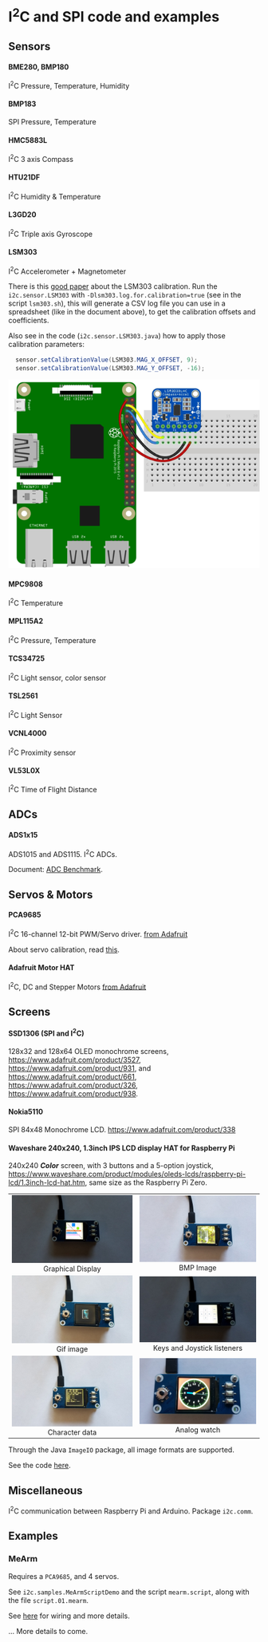 # I<sup>2</sup>C and SPI code and examples

## Sensors

#### BME280, BMP180
I<sup>2</sup>C Pressure, Temperature, Humidity

#### BMP183
SPI Pressure, Temperature

#### HMC5883L
I<sup>2</sup>C 3 axis Compass

#### HTU21DF
I<sup>2</sup>C Humidity & Temperature

#### L3GD20
I<sup>2</sup>C Triple axis Gyroscope

#### LSM303
I<sup>2</sup>C Accelerometer + Magnetometer

There is this [good paper](https://github.com/praneshkmr/node-lsm303/wiki/Understanding-the-calibration-of-the-LSM303-magnetometer-(compass)) about the LSM303 calibration.
Run the `i2c.sensor.LSM303` with `-Dlsm303.log.for.calibration=true` (see in the script `lsm303.sh`), this will generate a CSV log file you can use in a spreadsheet (like in the document above),
to get the calibration offsets and coefficients.

Also see in the code (`i2c.sensor.LSM303.java`) how to apply those calibration parameters:
```java
  sensor.setCalibrationValue(LSM303.MAG_X_OFFSET, 9);
  sensor.setCalibrationValue(LSM303.MAG_Y_OFFSET, -16);
```
![Wiring](./img/lsm303.png)

#### MPC9808
I<sup>2</sup>C Temperature

#### MPL115A2
I<sup>2</sup>C Pressure, Temperature

#### TCS34725
I<sup>2</sup>C Light sensor, color sensor

#### TSL2561
I<sup>2</sup>C Light Sensor

#### VCNL4000
I<sup>2</sup>C Proximity sensor

#### VL53L0X
I<sup>2</sup>C Time of Flight Distance

## ADCs

#### ADS1x15
ADS1015 and ADS1115. I<sup>2</sup>C ADCs.

Document: [ADC Benchmark](https://github.com/OlivierLD/raspberry-coffee/blob/master/ADC-benchmark/README.md).

## Servos & Motors

#### PCA9685
I<sup>2</sup>C 16-channel 12-bit PWM/Servo driver.
[from Adafruit](https://www.adafruit.com/product/815)

About servo calibration, read [this](./PWM.md).

#### Adafruit Motor HAT
I<sup>2</sup>C, DC and Stepper Motors
[from Adafruit](https://www.adafruit.com/product/2348)

## Screens

#### SSD1306 (SPI and I<sup>2</sup>C)
128x32 and 128x64 OLED monochrome screens, https://www.adafruit.com/product/3527, https://www.adafruit.com/product/931, and https://www.adafruit.com/product/661,
https://www.adafruit.com/product/326, https://www.adafruit.com/product/938.

#### Nokia5110
SPI 84x48 Monochrome LCD. https://www.adafruit.com/product/338

#### Waveshare 240x240, 1.3inch IPS LCD display HAT for Raspberry Pi
240x240 _**Color**_ screen, with 3 buttons and a 5-option joystick, https://www.waveshare.com/product/modules/oleds-lcds/raspberry-pi-lcd/1.3inch-lcd-hat.htm,
same size as the Raspberry Pi Zero.

|    |    |
|:--:|:--:|
| ![Grahical display](./img/01.ws.jpg) <br/> Graphical Display | ![BMP Image](./img/02.ws.jpg) <br/> BMP Image |
| ![Gif image](./img/03.ws.jpg) <br/> Gif image | ![Keys and Joystick](./img/04.ws.jpg) <br/> Keys and Joystick listeners |
| ![Character data](./img/05.ws.jpg) <br/> Character data | ![Analog watch](./img/06.ws.jpg) <br/> Analog watch |

Through the Java `ImageIO` package, all image formats are supported.

See the code [here](https://github.com/OlivierLD/raspberry-coffee/tree/master/I2C.SPI/src/spi/lcd/waveshare).

## Miscellaneous
I<sup>2</sup>C communication between Raspberry Pi and Arduino.
Package `i2c.comm`.

## Examples
### MeArm
Requires a `PCA9685`, and 4 servos.

See `i2c.samples.MeArmScriptDemo` and the script `mearm.script`, along with the file `script.01.mearm`.

See [here](https://github.com/OlivierLD/raspberry-pi4j-samples/tree/master/Processing#mearm-gui) for wiring and more details.

... More details to come.


